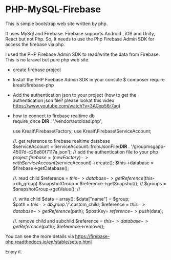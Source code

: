 # PHP-MySQL-Firebase
This is simple bootstrap web site written by php.

It uses MySql and Firebase.
Firebase supports Android , iOS and Unity, React but not Php.
So, It needs to use the Php Firebase Admin SDK for access the firebase via php.

I used the PHP Firebase Admin SDK to read/write the data from Firebase.
This is no laravel but pure php web site.

- create firebase project 

- Install the PHP Firebase Admin SDK in your console
  $ composer require kreait/firebase-php
  
- Add the authentication json to your project 
  (how to get the authentication json file? please lookat this video https://www.youtube.com/watch?v=3ACxp56r7ag)
  
- how to connect to firebase realtime db <br>
  require_once __DIR__ . '/vendor/autoload.php';<br>
  
  use Kreait\Firebase\Factory;
  use Kreait\Firebase\ServiceAccount;
  
  //. get reference to firebase realtime database <br>
  $serviceAccount = ServiceAccount::fromJsonFile(__DIR__ . '/groupmsgapp-4507d-c26e80f7117a.json'); // add the authentication file to your php project
  $firebase = (new Factory)->withServiceAccount($serviceAccount)->create();
  $this->database = $firebase->getDatabase();
  
  //. read child
  $reference = $this->database->getReference($this->db_group)
  $snapshotGroup = $reference->getSnapshot();        //
  $groups = $snapshotGroup->getValue();  //
  
  //. write child
  $data = array();
  $data["name"] = $group;  
  $path = $this->db_group.'/'.$custom_child;
  $reference = $this->database->getReference($path);
  $postKey= $reference->push($data);
  
  //. remove child and subchild
  $reference = $this->database->getReference($path);
  $reference->remove();
  
You can see the more details via https://firebase-php.readthedocs.io/en/stable/setup.html

Enjoy it. 
 
